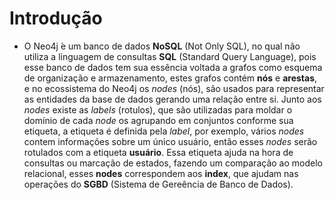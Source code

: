 # Introdução
  * O Neo4j ́e um banco de dados **NoSQL** (Not Only SQL), no qual não utiliza a linguagem de consultas **SQL** (Standard Query Language), pois esse banco de dados tem sua essência
    voltada a grafos como esquema de organização e armazenamento, estes grafos contém **nós** e **arestas**, e no ecossistema do Neo4j os *nodes* (nós), são usados para
    representar as entidades da base de dados gerando uma relação entre si. Junto aos *nodes* existe as *labels* (rotulos), que são utilizadas para moldar o domínio de cada *node*
    os agrupando em conjuntos conforme sua etiqueta, a etiqueta é definida pela *label*, por exemplo, vários *nodes* contem informações sobre um único usuário, então esses *nodes*
    serão rotulados com a etiqueta **usuário**. Essa etiqueta ajuda na hora de consultas ou marcação de estados, fazendo um comparação ao modelo relacional, esses **nodes**
    correspondem aos **index**, que ajudam nas operações do **SGBD** (Sistema de Gereência de Banco de Dados).
